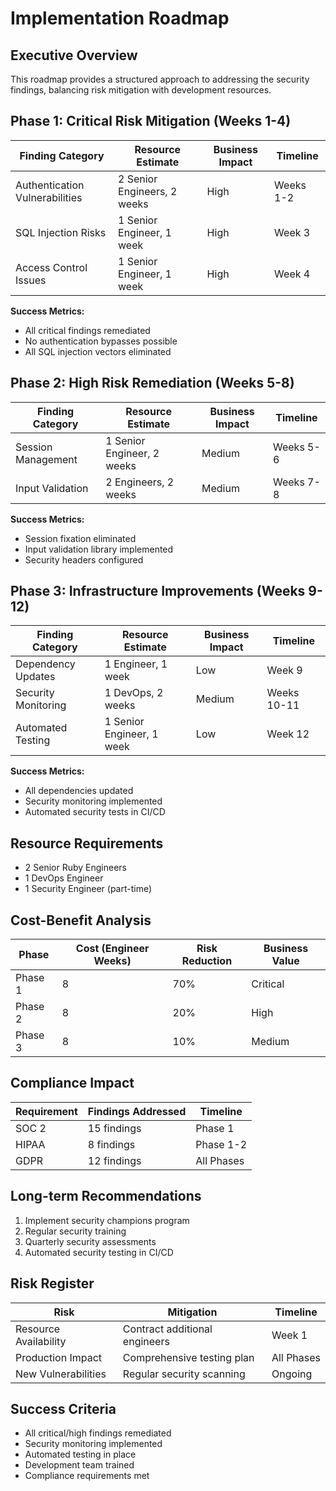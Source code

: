 # Implementation Roadmap

## Executive Overview
This roadmap provides a structured approach to addressing the security findings, balancing risk mitigation with development resources.

## Phase 1: Critical Risk Mitigation (Weeks 1-4)
| Finding Category | Resource Estimate | Business Impact | Timeline |
|-----------------|-------------------|-----------------|----------|
| Authentication Vulnerabilities | 2 Senior Engineers, 2 weeks | High | Weeks 1-2 |
| SQL Injection Risks | 1 Senior Engineer, 1 week | High | Week 3 |
| Access Control Issues | 1 Senior Engineer, 1 week | High | Week 4 |

**Success Metrics:**
- All critical findings remediated
- No authentication bypasses possible
- All SQL injection vectors eliminated

## Phase 2: High Risk Remediation (Weeks 5-8)
| Finding Category | Resource Estimate | Business Impact | Timeline |
|-----------------|-------------------|-----------------|----------|
| Session Management | 1 Senior Engineer, 2 weeks | Medium | Weeks 5-6 |
| Input Validation | 2 Engineers, 2 weeks | Medium | Weeks 7-8 |

**Success Metrics:**
- Session fixation eliminated
- Input validation library implemented
- Security headers configured

## Phase 3: Infrastructure Improvements (Weeks 9-12)
| Finding Category | Resource Estimate | Business Impact | Timeline |
|-----------------|-------------------|-----------------|----------|
| Dependency Updates | 1 Engineer, 1 week | Low | Week 9 |
| Security Monitoring | 1 DevOps, 2 weeks | Medium | Weeks 10-11 |
| Automated Testing | 1 Senior Engineer, 1 week | Low | Week 12 |

**Success Metrics:**
- All dependencies updated
- Security monitoring implemented
- Automated security tests in CI/CD

## Resource Requirements
- 2 Senior Ruby Engineers
- 1 DevOps Engineer
- 1 Security Engineer (part-time)

## Cost-Benefit Analysis
| Phase | Cost (Engineer Weeks) | Risk Reduction | Business Value |
|-------|---------------------|----------------|----------------|
| Phase 1 | 8 | 70% | Critical |
| Phase 2 | 8 | 20% | High |
| Phase 3 | 8 | 10% | Medium |

## Compliance Impact
| Requirement | Findings Addressed | Timeline |
|------------|-------------------|-----------|
| SOC 2 | 15 findings | Phase 1 |
| HIPAA | 8 findings | Phase 1-2 |
| GDPR | 12 findings | All Phases |

## Long-term Recommendations
1. Implement security champions program
2. Regular security training
3. Quarterly security assessments
4. Automated security testing in CI/CD

## Risk Register
| Risk | Mitigation | Timeline |
|------|------------|----------|
| Resource Availability | Contract additional engineers | Week 1 |
| Production Impact | Comprehensive testing plan | All Phases |
| New Vulnerabilities | Regular security scanning | Ongoing |

## Success Criteria
- All critical/high findings remediated
- Security monitoring implemented
- Automated testing in place
- Development team trained
- Compliance requirements met 